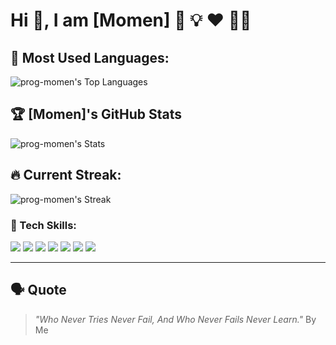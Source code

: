# Hi 👋, I am [Momen] 🚀 💡 ❤️ 🚴‍♂️
## 🚀 Most Used Languages:
![prog-momen's Top Languages](https://github-readme-stats.vercel.app/api/top-langs/?username=prog-momen&theme=vue-dark&show_icons=true&hide_border=true&layout=compact)
## 🏆 [Momen]'s GitHub Stats
![prog-momen's Stats](https://github-readme-stats.vercel.app/api?username=prog-momen&theme=vue-dark&show_icons=true&hide_border=true&count_private=true)
## 🔥 Current Streak:
![prog-momen's Streak](https://github-readme-streak-stats.herokuapp.com/?user=prog-momen&theme=vue-dark&hide_border=true)

### 🔧 Tech Skills:
<p align="left">
  <img src="https://img.shields.io/badge/Windows-0078D6?style=flat&logo=windows&logoColor=white" />
  <img src="https://img.shields.io/badge/VS%20Code-0078D4.svg?style=flat&logo=visual-studio-code&logoColor=white" />
  <img src="https://img.shields.io/badge/Git-F05032.svg?style=flat&logo=git&logoColor=white" />
  <img src="https://img.shields.io/badge/HTML-E34F26.svg?style=flat&logo=html5&logoColor=white" />
  <img src="https://img.shields.io/badge/CSS-1572B6.svg?style=flat&logo=css3&logoColor=white" />
  <img src="https://img.shields.io/badge/JavaScript-F7DF1E.svg?style=flat&logo=javascript&logoColor=black" />
  <img src="https://img.shields.io/badge/React-61DAFB.svg?style=flat&logo=react&logoColor=black" />
</p>

---

## 🗣 Quote
> *"Who Never Tries Never Fail, And Who Never Fails Never Learn."*
By Me
